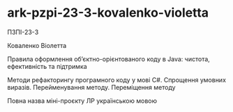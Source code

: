 # ark-pzpi-23-3-kovalenko-violetta

ПЗПІ-23-3

Коваленко Віолетта

Правила оформлення об’єктно-орієнтованого коду в Java: чистота, ефективність та підтримка

Методи рефакторингу програмного коду у мові C#. Спрощення умовних виразів. Перейменування методу. Переміщення методу

Повна назва міні-проєкту ЛР українською мовою
